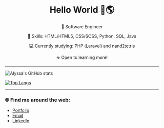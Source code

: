 <div align="center">
  
# Hello World 🌊🌎

🌱 Software Engineer
  
🧰 Skills: HTML/HTML5, CSS/SCSS, Python, SQL, Java
  
💻 Currently studying: PHP (Laravel) and nand2tetris
  
☕ Open to learning more!
  
</div>

---

![Alyssa's GitHub stats](https://github-readme-stats.vercel.app/api?username=alyssabenipayo&count_private=true&hide=stars,contribs)


[![Top Langs](https://github-readme-stats.vercel.app/api/top-langs/?username=alyssabenipayo&layout=compact)](https://github.com/alyssabenipayo/github-readme-stats)

---

### 🌐 Find me around the web:
- [Portfolio](https://alyssa-benipayo.webflow.io/)
- [Email](mailto:alymaebenipayo@gmail.com)
- [LinkedIn](https://www.linkedin.com/in/alyssabenipayo/)


